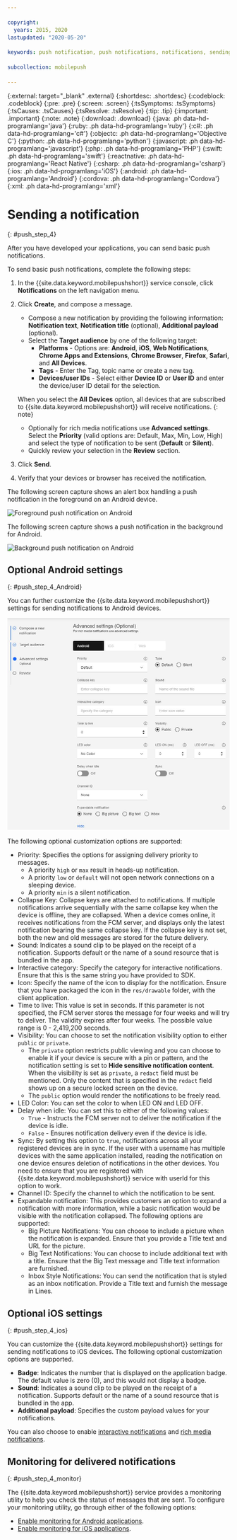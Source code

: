 ```yaml
---

copyright:
  years: 2015, 2020
lastupdated: "2020-05-20"

keywords: push notification, push notifications, notifications, sending a notification

subcollection: mobilepush

---
```


{:external: target="_blank" .external}
{:shortdesc: .shortdesc}
{:codeblock: .codeblock}
{:pre: .pre}
{:screen: .screen}
{:tsSymptoms: .tsSymptoms}
{:tsCauses: .tsCauses}
{:tsResolve: .tsResolve}
{:tip: .tip}
{:important: .important}
{:note: .note}
{:download: .download}
{:java: .ph data-hd-programlang='java'}
{:ruby: .ph data-hd-programlang='ruby'}
{:c#: .ph data-hd-programlang='c#'}
{:objectc: .ph data-hd-programlang='Objective C'}
{:python: .ph data-hd-programlang='python'}
{:javascript: .ph data-hd-programlang='javascript'}
{:php: .ph data-hd-programlang='PHP'}
{:swift: .ph data-hd-programlang='swift'}
{:reactnative: .ph data-hd-programlang='React Native'}
{:csharp: .ph data-hd-programlang='csharp'}
{:ios: .ph data-hd-programlang='iOS'}
{:android: .ph data-hd-programlang='Android'}
{:cordova: .ph data-hd-programlang='Cordova'}
{:xml: .ph data-hd-programlang='xml'}

# Sending a notification
{: #push_step_4}

After you have developed your applications, you can send basic push notifications.

To send basic push notifications, complete the following steps:

1. In the {{site.data.keyword.mobilepushshort}} service console, click **Notifications** on the left navigation menu.
1. Click **Create**, and compose a message.
   - Compose a new notification by providing the following information: **Notification text**, **Notification title** (optional), **Additional payload** (optional).
   - Select the **Target audience** by one of the following target:
      - **Platforms** - Options are: **Android**, **iOS**, **Web Notifications**, **Chrome Apps and Extensions**, **Chrome Browser**, **Firefox**, **Safari**, and **All Devices**.
      - **Tags** - Enter the Tag, topic name or create a new tag.
      - **Devices/user IDs** - Select either **Device ID** or **User ID** and enter the device/user ID detail for the selection.

   When you select the **All Devices** option, all devices that are subscribed to {{site.data.keyword.mobilepushshort}} will receive notifications.
   {: note}

   - Optionally for rich media notifications use **Advanced settings**. Select the **Priority** (valid options are: Default, Max, Min, Low, High) and select the type of notification to be sent (**Default** or **Silent**).
   - Quickly review your selection in the **Review** section.

1. Click **Send**.
1. Verify that your devices or browser has received the notification.

The following screen capture shows an alert box handling a push notification in the foreground on an Android device.

![Foreground push notification on Android](images/Android_Screenshot.jpg "Alert box with test notification")

The following screen capture shows a push notification in the background for Android.

![Background push notification on Android](images/background.jpg "Push notification on an Android device")

## Optional Android settings 
{: #push_step_4_Android}

You can further customize the {{site.data.keyword.mobilepushshort}} settings for sending notifications to Android devices. 

![Android custom settings](images/android_custom_settings.jpg "Push notifications custom settings page")

The following optional customization options are supported:

- Priority: Specifies the options for assigning delivery priority to messages. 
   - A priority `high` or `max` result in heads-up notification.
   - A priority `low` or `default` will not open network connections on a sleeping device. 
   - A priority `min` is a silent notification.
- Collapse Key: Collapse keys are attached to notifications. If multiple notifications arrive sequentially with the same collapse key when the device is offline, they are collapsed. When a device comes online, it receives notifications from the FCM server, and displays only the latest notification bearing the same collapse key. If the collapse key is not set, both the new and old messages are stored for the future delivery.
- Sound: Indicates a sound clip to be played on the receipt of a notification. Supports default or the name of a sound resource that is bundled in the app.
- Interactive category: Specify the category for interactive notifications. Ensure that this is the same string you have provided to SDK.
- Icon: Specify the name of the icon to display for the notification. Ensure that you have packaged the icon in the `res/drawable` folder, with the client application.
- Time to live: This value is set in seconds. If this parameter is not specified, the FCM server stores the message for four weeks and will try to deliver. The validity expires after four weeks. The possible value range is 0 - 2,419,200 seconds.
- Visibility: You can choose to set the notification visibility option to either `public` or `private`. 
   - The `private` option restricts public viewing and you can choose to enable it if your device is secure with a pin or pattern, and the notification setting is set to **Hide sensitive notification content**. When the visibility is set as `private`, a `redact` field must be mentioned. Only the content that is specified in the `redact` field shows up on a secure locked screen on the device. 
   - The `public` option would render the notifications to be freely read.
- LED Color: You can set the color to when LED ON and LED OFF.
- Delay when idle: You can set this to either of the following values:
   - `True` - Instructs the FCM server not to deliver the notification if the device is idle. 
   - `False` - Ensures notification delivery even if the device is idle.
- Sync: By setting this option to `true`, notifications across all your registered devices are in sync. If the user with a username has multiple devices with the same application installed, reading the notification on one device ensures deletion of notifications in the other devices. You need to ensure that you are registered with {{site.data.keyword.mobilepushshort}} service with userId for this option to work.
- Channel ID: Specify the channel to which the notification to be sent.
- Expandable notification: This provides customers an option to expand a notification with more information, while a basic notification would be visible with the notification collapsed. The following options are supported:
   - Big Picture Notifications: You can choose to include a picture when the notification is expanded. Ensure that you provide a Title text and URL for the picture.
   - Big Text Notifications: You can choose to include additional text with a title. Ensure that the Big Text message and Title text information are furnished.
   - Inbox Style Notifications: You can send the notification that is styled as an inbox notification. Provide a Title text and furnish the message in Lines.	 

## Optional iOS settings 
{: #push_step_4_ios}

You can customize the {{site.data.keyword.mobilepushshort}} settings for sending notifications to iOS devices. The following optional customization options are supported.
- **Badge**:  Indicates the number that is displayed on the application badge. The default value is zero (0), and this would not display a badge. 
- **Sound**: Indicates a sound clip to be played on the receipt of a notification. Supports default or the name of a sound resource that is bundled in the app.
- **Additional payload**: Specifies the custom payload values for your notifications.

You can also choose to enable [interactive notifications](https://github.com/ibm-bluemix-mobile-services/bms-clientsdk-swift-push/tree/Doc#interactive-notifications) and [rich media notifications](https://github.com/ibm-bluemix-mobile-services/bms-clientsdk-swift-push/tree/Doc#enabling-rich-media-notifications).

## Monitoring for delivered notifications 
{: #push_step_4_monitor}

The {{site.data.keyword.mobilepushshort}} service provides a monitoring utility to help you check the status of messages that are sent. To configure your monitoring utility, go through either of the following options:
- [Enable monitoring for Android applications](https://github.com/ibm-bluemix-mobile-services/bms-clientsdk-android-push/tree/Doc#monitoring).
- [Enable monitoring for iOS applications](https://github.com/ibm-bluemix-mobile-services/bms-clientsdk-swift-push/tree/Doc#enable-monitoring).

